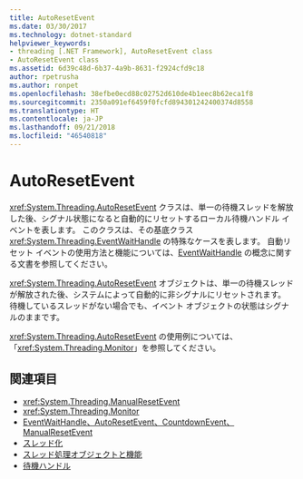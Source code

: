 ```yaml
---
title: AutoResetEvent
ms.date: 03/30/2017
ms.technology: dotnet-standard
helpviewer_keywords:
- threading [.NET Framework], AutoResetEvent class
- AutoResetEvent class
ms.assetid: 6d39c48d-6b37-4a9b-8631-f2924cfd9c18
author: rpetrusha
ms.author: ronpet
ms.openlocfilehash: 38efbe0ecd88c02752d610de4b1eec8b62eca1f8
ms.sourcegitcommit: 2350a091ef6459f0fcfd894301242400374d8558
ms.translationtype: HT
ms.contentlocale: ja-JP
ms.lasthandoff: 09/21/2018
ms.locfileid: "46540818"
---
```

# <a name="autoresetevent"></a>AutoResetEvent
<xref:System.Threading.AutoResetEvent> クラスは、単一の待機スレッドを解放した後、シグナル状態になると自動的にリセットするローカル待機ハンドル イベントを表します。 このクラスは、その基底クラス <xref:System.Threading.EventWaitHandle> の特殊なケースを表します。 自動リセット イベントの使用方法と機能については、[EventWaitHandle](../../../docs/standard/threading/eventwaithandle.md) の概念に関する文書を参照してください。  
  
 <xref:System.Threading.AutoResetEvent> オブジェクトは、単一の待機スレッドが解放された後、システムによって自動的に非シグナルにリセットされます。 待機しているスレッドがない場合でも、イベント オブジェクトの状態はシグナルのままです。
  
 <xref:System.Threading.AutoResetEvent> の使用例については、「<xref:System.Threading.Monitor>」を参照してください。  
  
## <a name="see-also"></a>関連項目

- <xref:System.Threading.ManualResetEvent>  
- <xref:System.Threading.Monitor>  
- [EventWaitHandle、AutoResetEvent、CountdownEvent、ManualResetEvent](../../../docs/standard/threading/eventwaithandle-autoresetevent-countdownevent-manualresetevent.md)  
- [スレッド化](../../../docs/standard/threading/index.md)  
- [スレッド処理オブジェクトと機能](../../../docs/standard/threading/threading-objects-and-features.md)  
- [待機ハンドル](https://msdn.microsoft.com/library/48d10b6f-5fd7-407c-86ab-0179aef72489)
